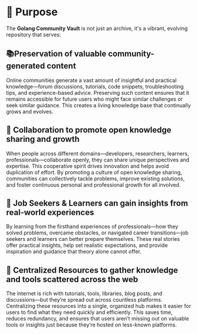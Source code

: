 # 🎯 Purpose

The **Golang Community Vault** is not just an archive, it's a vibrant, evolving repository that serves:

## 📚Preservation of valuable community-generated content

Online communities generate a vast amount of insightful and practical knowledge—forum discussions, tutorials, code snippets, troubleshooting tips, and experience-based advice. Preserving such content ensures that it remains accessible for future users who might face similar challenges or seek similar guidance. This creates a living knowledge base that continually grows and evolves.

## 🤝 Collaboration to promote open knowledge sharing and growth

When people across different domains—developers, researchers, learners, professionals—collaborate openly, they can share unique perspectives and expertise. This cooperative spirit drives innovation and helps avoid duplication of effort. By promoting a culture of open knowledge sharing, communities can collectively tackle problems, improve existing solutions, and foster continuous personal and professional growth for all involved.

## 🔎 Job Seekers & Learners can gain insights from real-world experiences

By learning from the firsthand experiences of professionals—how they solved problems, overcame obstacles, or navigated career transitions—job seekers and learners can better prepare themselves. These real stories offer practical insights, help set realistic expectations, and provide inspiration and guidance that theory alone cannot offer.

## 🧠 Centralized Resources to gather knowledge and tools scattered across the web

The internet is rich with tutorials, tools, libraries, blog posts, and discussions—but they’re spread out across countless platforms. Centralizing these resources into a single, organized hub makes it easier for users to find what they need quickly and efficiently. This saves time, reduces redundancy, and ensures that users aren’t missing out on valuable tools or insights just because they’re hosted on less-known platforms.
